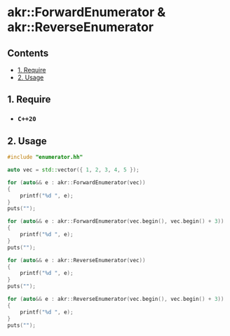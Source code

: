 # **akr::ForwardEnumerator & akr::ReverseEnumerator**

## **Contents**

  - [1. Require](#1-require)
  - [2. Usage](#2-usage)

## **1. Require**
* ### `C++20`

## **2. Usage**
```c++
#include "enumerator.hh"

auto vec = std::vector({ 1, 2, 3, 4, 5 });

for (auto&& e : akr::ForwardEnumerator(vec))
{
    printf("%d ", e);
}
puts("");

for (auto&& e : akr::ForwardEnumerator(vec.begin(), vec.begin() + 3))
{
    printf("%d ", e);
}
puts("");

for (auto&& e : akr::ReverseEnumerator(vec))
{
    printf("%d ", e);
}
puts("");

for (auto&& e : akr::ReverseEnumerator(vec.begin(), vec.begin() + 3))
{
    printf("%d ", e);
}
puts("");
```
